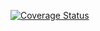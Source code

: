 [![Coverage Status](https://coveralls.io/repos/github/ricardocaif-eb/todolist/badge.svg?branch=master)](https://coveralls.io/github/ricardocaif-eb/todolist?branch=master)
